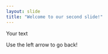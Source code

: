 ```yaml
---
layout: slide
title: "Welcome to our second slide!"
---
```


Your text

Use the left arrow to go back!